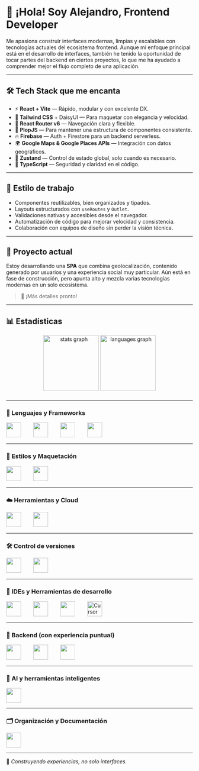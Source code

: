 # 👋 ¡Hola! Soy Alejandro, Frontend Developer

Me apasiona construir interfaces modernas, limpias y escalables con tecnologías actuales del ecosistema frontend. Aunque mi enfoque principal está en el desarrollo de interfaces, también he tenido la oportunidad de tocar partes del backend en ciertos proyectos, lo que me ha ayudado a comprender mejor el flujo completo de una aplicación.

---

## 🛠️ Tech Stack que me encanta

- ⚡ **React + Vite** — Rápido, modular y con excelente DX.
- 💅 **Tailwind CSS** + DaisyUI — Para maquetar con elegancia y velocidad.
- 🔀 **React Router v6** — Navegación clara y flexible.
- 🔧 **PlopJS** — Para mantener una estructura de componentes consistente.
- 🔥 **Firebase** — Auth + Firestore para un backend serverless.
- 🌍 **Google Maps & Google Places APIs** — Integración con datos geográficos.
- 🧠 **Zustand** — Control de estado global, solo cuando es necesario.
- 💎 **TypeScript** — Seguridad y claridad en el código.

---

## 🧩 Estilo de trabajo

- Componentes reutilizables, bien organizados y tipados.
- Layouts estructurados con `useRoutes` y `Outlet`.
- Validaciones nativas y accesibles desde el navegador.
- Automatización de código para mejorar velocidad y consistencia.
- Colaboración con equipos de diseño sin perder la visión técnica.

---

## 🚧 Proyecto actual

Estoy desarrollando una **SPA** que combina geolocalización, contenido generado por usuarios y una experiencia social muy particular. Aún está en fase de construcción, pero apunta alto y mezcla varias tecnologías modernas en un solo ecosistema.

> 🤫 ¡Más detalles pronto!

---
## 📊 Estadísticas

<div align="center">
  <img src="https://github-readme-stats.vercel.app/api?username=Alexros02&hide_title=false&hide_rank=false&show_icons=true&include_all_commits=true&count_private=true&disable_animations=false&theme=dracula&locale=en&hide_border=false&order=1" height="150" alt="stats graph"  />
  <img src="https://github-readme-stats.vercel.app/api/top-langs?username=Alexros02&locale=en&hide_title=false&layout=compact&card_width=320&langs_count=5&theme=dracula&hide_border=false&order=2" height="150" alt="languages graph"  />
</div>

###

---

### 🧠 Lenguajes y Frameworks
<div align="left">
  <img src="https://cdn.jsdelivr.net/gh/devicons/devicon/icons/javascript/javascript-original.svg" height="40" />
  <img width="25" />
  <img src="https://cdn.jsdelivr.net/gh/devicons/devicon/icons/typescript/typescript-original.svg" height="40" />
  <img width="25" />
  <img src="https://cdn.jsdelivr.net/gh/devicons/devicon/icons/react/react-original.svg" height="40" />
  <img width="25" />
  <img src="https://cdn.jsdelivr.net/gh/devicons/devicon/icons/angularjs/angularjs-original.svg" height="40" />
</div>

---

### 🎨 Estilos y Maquetación
<div align="left">
  <img src="https://cdn.jsdelivr.net/gh/devicons/devicon/icons/css3/css3-original.svg" height="40" />
  <img width="25" />
  <img src="https://cdn.jsdelivr.net/gh/devicons/devicon/icons/html5/html5-original.svg" height="40" />
</div>

---

### ☁️ Herramientas y Cloud
<div align="left">
  <img src="https://cdn.jsdelivr.net/gh/devicons/devicon/icons/firebase/firebase-plain.svg" height="40" />
  <img width="25" />
  <img src="https://cdn.jsdelivr.net/gh/devicons/devicon/icons/googlecloud/googlecloud-original.svg" height="40" />
</div>

---

### 🛠️ Control de versiones
<div align="left">
  <img src="https://cdn.jsdelivr.net/gh/devicons/devicon/icons/git/git-original.svg" height="40" />
  <img width="25" />
  <img src="https://imgs.search.brave.com/MGKFJbLiXKQlG2WiyCkM5mPITJC0mIHJXQi0j4WWDa8/rs:fit:860:0:0:0/g:ce/aHR0cHM6Ly9hc3Nl/dC5icmFuZGZldGNo/LmlvL2lkWkF5Rjly/bGcvaWRNMnpXMVl2/dy5zdmc_dXBkYXRl/ZD0xNzE5NDY5OTgw/ODI2" height="40" />
</div>

---

### 🧰 IDEs y Herramientas de desarrollo
<div align="left"> <img src="https://cdn.jsdelivr.net/gh/devicons/devicon/icons/intellij/intellij-original.svg" height="40" /> <img width="25" /> <img src="https://cdn.jsdelivr.net/gh/devicons/devicon/icons/jetbrains/jetbrains-original.svg" height="40" /> <img width="25" /> <img src="https://cdn.jsdelivr.net/gh/devicons/devicon/icons/webstorm/webstorm-original.svg" height="40" /> <img width="25" /> <img src="https://cdn.brandfetch.io/cursor.com/fallback/lettermark/theme/dark/h/256/w/256/icon?c=1bfwsmEH20zzEfSNTed" height="40" title="Cursor IDE" /> </div>

---

### 🌱 Backend (con experiencia puntual)
<div align="left">
  <img src="https://cdn.jsdelivr.net/gh/devicons/devicon/icons/spring/spring-original.svg" height="40" />
  <img width="25" />
  <img src="https://cdn.jsdelivr.net/gh/devicons/devicon/icons/postgresql/postgresql-original.svg" height="40" />
  <img width="25" />
  <img src="https://cdn.jsdelivr.net/gh/devicons/devicon/icons/mysql/mysql-original.svg" height="40" />
</div>

---

### 🤖 AI y herramientas inteligentes
<div align="left">
  <img src="https://imgs.search.brave.com/i7ahPrruW_fb6ShMsLPXWs7vJQchw-4gIlZ56JPPaXc/rs:fit:860:0:0:0/g:ce/aHR0cHM6Ly9mcmVl/cG5nbG9nby5jb20v/aW1hZ2VzL2FsbF9p/bWcvMTcyNDg2NzI4/MGNoYXRncHQtbG9n/by13aGl0ZS10cmFu/c3BhcmVudC5wbmc" height="40" />
</div>

---

### 🗂️ Organización y Documentación  
<div align="left">
  <img src="https://cdn.jsdelivr.net/gh/devicons/devicon/icons/notion/notion-original.svg" height="40" />
</div>

---
🧪 *Construyendo experiencias, no solo interfaces.*
